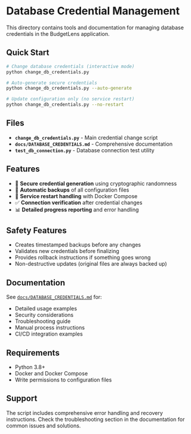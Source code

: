 # Database Credential Management

This directory contains tools and documentation for managing database credentials in the BudgetLens application.

## Quick Start

```bash
# Change database credentials (interactive mode)
python change_db_credentials.py

# Auto-generate secure credentials
python change_db_credentials.py --auto-generate

# Update configuration only (no service restart)
python change_db_credentials.py --no-restart
```

## Files

- **`change_db_credentials.py`** - Main credential change script
- **`docs/DATABASE_CREDENTIALS.md`** - Comprehensive documentation
- **`test_db_connection.py`** - Database connection test utility

## Features

- 🔐 **Secure credential generation** using cryptographic randomness
- 📁 **Automatic backups** of all configuration files
- 🔄 **Service restart handling** with Docker Compose
- ✅ **Connection verification** after credential changes
- 📊 **Detailed progress reporting** and error handling

## Safety Features

- Creates timestamped backups before any changes
- Validates new credentials before finalizing
- Provides rollback instructions if something goes wrong
- Non-destructive updates (original files are always backed up)

## Documentation

See [`docs/DATABASE_CREDENTIALS.md`](docs/DATABASE_CREDENTIALS.md) for:

- Detailed usage examples
- Security considerations
- Troubleshooting guide
- Manual process instructions
- CI/CD integration examples

## Requirements

- Python 3.8+
- Docker and Docker Compose
- Write permissions to configuration files

## Support

The script includes comprehensive error handling and recovery instructions. Check the troubleshooting section in the documentation for common issues and solutions.

